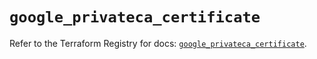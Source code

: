 # `google_privateca_certificate`

Refer to the Terraform Registry for docs: [`google_privateca_certificate`](https://registry.terraform.io/providers/hashicorp/google-beta/6.36.1/docs/resources/google_privateca_certificate).

